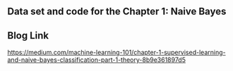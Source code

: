## Data set and code for the Chapter 1: Naive Bayes ##

## Blog Link ##
https://medium.com/machine-learning-101/chapter-1-supervised-learning-and-naive-bayes-classification-part-1-theory-8b9e361897d5
